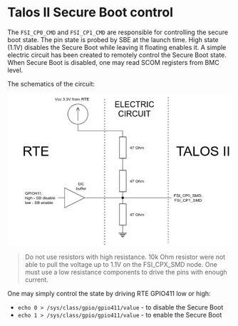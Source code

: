 # Talos II Secure Boot control

The `FSI_CP0_CMD` and `FSI_CP1_CMD`  are responsible for controlling the secure
boot state. The pin state is probed by SBE at the launch time. High state
(1.1V) disables the Secure Boot while leaving it floating enables it. A simple
electric circuit has been created to remotely control the Secure Boot state.
When Secure Boot is disabled, one may read SCOM registers from BMC level.

The schematics of the circuit:

![](../images/powert_sb_jmp.png)

> Do not use resistors with high resistance. 10k Ohm resistor were not able to
> pull the voltage up to 1.1V on the FSI_CPX_SMD node. One must use a low
> resistance components to drive the pins with enough current.

One may simply control the state by driving RTE GPIO411 low or high:

* `echo 0 > /sys/class/gpio/gpio411/value` - to disable the Secure Boot
* `echo 1 > /sys/class/gpio/gpio411/value` - to enable the Secure Boot
